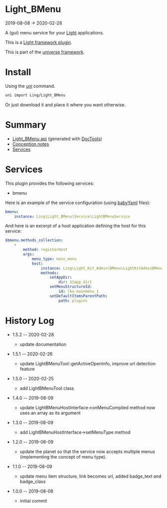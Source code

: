 Light_BMenu
===========
2019-08-08 -> 2020-02-28




A (gui) menu service for your [Light](https://github.com/lingtalfi/Light) applications.


This is a [Light framework plugin](https://github.com/lingtalfi/Light/blob/master/doc/pages/plugin.md).


This is part of the [universe framework](https://github.com/karayabin/universe-snapshot).


Install
==========
Using the [uni](https://github.com/lingtalfi/universe-naive-importer) command.
```bash
uni import Ling/Light_BMenu
```

Or just download it and place it where you want otherwise.






Summary
===========
- [Light_BMenu api](https://github.com/lingtalfi/Light_BMenu/blob/master/doc/api/Ling/Light_BMenu.md) (generated with [DocTools](https://github.com/lingtalfi/DocTools))
- [Conception notes](https://github.com/lingtalfi/Light_BMenu/blob/master/doc/pages/conception-notes.md)
- [Services](#services)



Services
=========


This plugin provides the following services:

- bmenu


Here is an example of the service configuration (using [babyYaml](https://github.com/lingtalfi/BabyYaml) files):


```yaml
bmenu:
    instance: Ling\Light_BMenu\Service\LightBMenuService

```


And here is an excerpt of a host application defining the host for this service:

```yaml
$bmenu.methods_collection:
    -
        method: registerHost
        args:
            menu_type: main_menu
            host:
                instance: Ling\Light_Kit_Admin\BMenu\LightKitAdminBMenuHost
                methods:
                    setAppDir:
                        dir: ${app_dir}
                    setMenuStructureId:
                        id: lka_mainmenu_1
                    setDefaultItemsParentPath:
                        path: plugins
``` 




History Log
=============

- 1.5.2 -- 2020-02-28

    - update documentation 
    
- 1.5.1 -- 2020-02-26

    - update LightBMenuTool::getActiveOpenInfo, improve url detection feature 
    
- 1.5.0 -- 2020-02-25

    - add LightBMenuTool class
    
- 1.4.0 -- 2019-08-09

    - update LightBMenuHostInterface->onMenuCompiled method now uses an array as its argument 
    
- 1.3.0 -- 2019-08-09

    - add LightBMenuHostInterface->setMenuType method 
    
- 1.2.0 -- 2019-08-09

    - update the planet so that the service now accepts multiple menus (implementing the concept of menu type).
    
- 1.1.0 -- 2019-08-09

    - update menu item structure, link becomes url, added badge_text and badge_class
    
- 1.0.0 -- 2019-08-08

    - initial commit